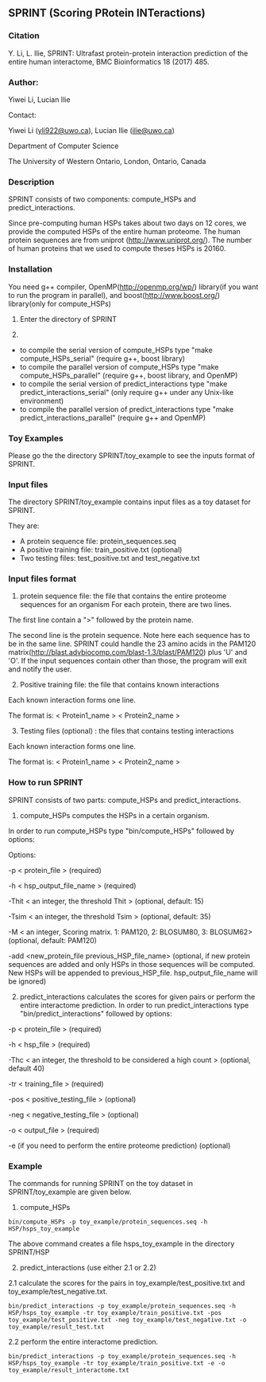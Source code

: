 ## SPRINT (Scoring PRotein INTeractions)

### Citation 
Y. Li, L. Ilie, SPRINT: Ultrafast protein-protein interaction prediction of the entire human interactome, BMC Bioinformatics 18 (2017) 485.

### Author: 

Yiwei Li, Lucian Ilie

Contact:

Yiwei Li (yli922@uwo.ca), Lucian Ilie (ilie@uwo.ca)

Department of Computer Science

The University of Western Ontario, London, Ontario, Canada

### Description

SPRINT consists of two components: compute_HSPs and predict_interactions. 

Since pre-computing human HSPs takes about two days on 12 cores, we provide the computed HSPs of the entire human proteome. The human protein sequences are from uniprot (http://www.uniprot.org/). The number of human proteins that we used to compute theses HSPs is 20160.

### Installation

You need g++ compiler, OpenMP(http://openmp.org/wp/) library(if you want to run the program in parallel), and boost(http://www.boost.org/) library(only for compute_HSPs) 

1. Enter the directory of SPRINT

2. 
 * to compile the serial version of compute_HSPs type "make compute_HSPs_serial" (require g++, boost library)
 * to compile the parallel version of compute_HSPs type "make compute_HSPs_parallel" (require g++, boost library, and OpenMP)
 * to compile the serial version of predict_interactions type "make predict_interactions_serial" (only require g++ under any Unix-like environment)
 * to compile the parallel version of predict_interactions type "make predict_interactions_parallel" (require g++ and OpenMP)

### Toy Examples

Please go the the directory SPRINT/toy_example to see the inputs format of SPRINT. 

### Input files

The directory SPRINT/toy_example contains input files as a toy dataset for SPRINT.

They are:

- A protein sequence file: protein_sequences.seq
- A positive training file: train_positive.txt (optional)
- Two testing files: test_positive.txt and test_negative.txt


### Input files format

1. protein sequence file: the file that contains the entire proteome sequences for an organism
 For each protein, there are two lines.

 The first line contain a ">" followed by the protein name.

 The second line is the protein sequence. Note here each sequence has to be in the same line. SPRINT could handle the 23 amino acids in the PAM120 matrix(http://blast.advbiocomp.com/blast-1.3/blast/PAM120) plus 'U' and 'O'. If the input sequences contain other than those, the program will exit and notify the user.

2. Positive training file: the file that contains known interactions

 Each known interaction forms one line.

 The format is: < Protein1_name > < Protein2_name >

3. Testing files (optional)	: the files that contains testing interactions	

 Each known interaction forms one line.

 The format is: < Protein1_name > < Protein2_name >

### How to run SPRINT

SPRINT consists of two parts: compute_HSPs and predict_interactions.

1. compute_HSPs computes the HSPs in a certain organism.

 In order to run compute_HSPs type "bin/compute_HSPs" followed by options:

 Options:

 -p < protein_file > (required)

 -h < hsp_output_file_name > (required)

 -Thit < an integer, the threshold Thit > (optional, default: 15) 

 -Tsim < an integer, the threshold Tsim > (optional, default: 35) 

 -M < an integer, Scoring matrix. 1: PAM120, 2: BLOSUM80, 3: BLOSUM62> (optional, default: PAM120)
 
 -add <new_protein_file previous_HSP_file_name> (optional, if new protein sequences are added and only HSPs in those sequences will be computed. New HSPs will be appended to previous_HSP_file. hsp_output_file_name will be ignored)

2. predict_interactions calculates the scores for given pairs or perform the entire interactome prediction.
 In order to run predict_interactions type "bin/predict_interactions" followed by options:
 
 -p < protein_file > (required)

 -h < hsp_file > (required)

 -Thc < an integer, the threshold to be considered a high count > (optional, default 40)

 -tr < training_file > (required)

 -pos < positive_testing_file > (optional)

 -neg < negative_testing_file > (optional) 

 -o < output_file > (required)

 -e (if you need to perform the entire proteome prediction) (optional)

### Example

The commands for running SPRINT on the toy dataset in SPRINT/toy_example are given below.

1. compute_HSPs

 ```
 bin/compute_HSPs -p toy_example/protein_sequences.seq -h HSP/hsps_toy_example 
 ```
 The above command creates a file hsps_toy_example in the directory SPRINT/HSP

2. predict_interactions (use either 2.1 or 2.2)

 2.1 calculate the scores for the pairs in toy_example/test_positive.txt and toy_example/test_negative.txt.
 ```
 bin/predict_interactions -p toy_example/protein_sequences.seq -h HSP/hsps_toy_example -tr toy_example/train_positive.txt -pos toy_example/test_positive.txt -neg toy_example/test_negative.txt -o toy_example/result_test.txt
 ```
 2.2 perform the entire interactome prediction.
```
bin/predict_interactions -p toy_example/protein_sequences.seq -h HSP/hsps_toy_example -tr toy_example/train_positive.txt -e -o toy_example/result_interactome.txt
```


